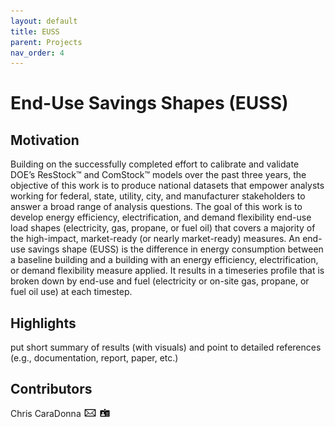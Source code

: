 ```yaml
---
layout: default
title: EUSS
parent: Projects
nav_order: 4
---
```


# End-Use Savings Shapes (EUSS)

## Motivation
Building on the successfully completed effort to calibrate and validate DOE’s ResStock™ and ComStock™ models over the past three years, the objective of this work is to produce national datasets that empower analysts working for federal, state, utility, city, and manufacturer stakeholders to answer a broad range of analysis questions. The goal of this work is to develop energy efficiency, electrification, and demand flexibility end-use load shapes (electricity, gas, propane, or fuel oil) that covers a majority of the high-impact, market-ready (or nearly market-ready) measures. An end-use savings shape (EUSS) is the difference in energy consumption between a baseline building and a building with an energy efficiency, electrification, or demand flexibility measure applied.  It results in a timeseries profile that is broken down by end-use and fuel (electricity or on-site gas, propane, or fuel oil use) at each timestep.

## Highlights
put short summary of results (with visuals) and point to detailed references (e.g., documentation, report, paper, etc.)

## Contributors
Chris CaraDonna [![email](/assets/images/email.png)](mailto:Christopher.CaraDonna@nrel.gov) [![bio](/assets/images/bio.png)](https://www.nrel.gov/research/staff/chris-caradonna.html)